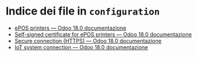 # Indice dei file in `configuration`

- [ePOS printers — Odoo 18.0 documentazione](./epos_printers.md)
- [Self-signed certificate for ePOS printers — Odoo 18.0 documentazione](./epos_ssc.md)
- [Secure connection (HTTPS) — Odoo 18.0 documentazione](./https.md)
- [IoT system connection — Odoo 18.0 documentazione](./pos_iot.md)
